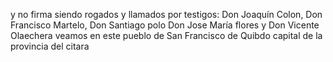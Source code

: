 y no firma siendo rogados y llamados por testigos:
Don Joaquín Colon,
Don Francisco Martelo,
Don Santiago polo Don Jose María
flores y Don Vicente Olaechera
veamos en este pueblo de
San Francisco de Quibdo
capital de la provincia del citara